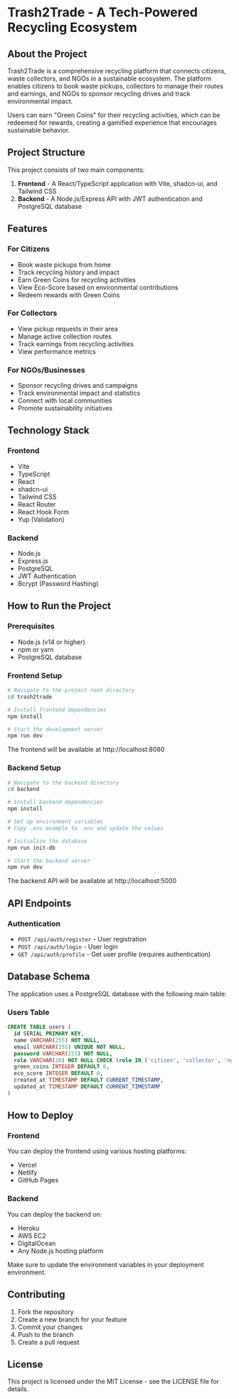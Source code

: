 # Trash2Trade - A Tech-Powered Recycling Ecosystem

## About the Project

Trash2Trade is a comprehensive recycling platform that connects citizens, waste collectors, and NGOs in a sustainable ecosystem. The platform enables citizens to book waste pickups, collectors to manage their routes and earnings, and NGOs to sponsor recycling drives and track environmental impact.

Users can earn "Green Coins" for their recycling activities, which can be redeemed for rewards, creating a gamified experience that encourages sustainable behavior.

## Project Structure

This project consists of two main components:

1. **Frontend** - A React/TypeScript application with Vite, shadcn-ui, and Tailwind CSS
2. **Backend** - A Node.js/Express API with JWT authentication and PostgreSQL database

## Features

### For Citizens
- Book waste pickups from home
- Track recycling history and impact
- Earn Green Coins for recycling activities
- View Eco-Score based on environmental contributions
- Redeem rewards with Green Coins

### For Collectors
- View pickup requests in their area
- Manage active collection routes
- Track earnings from recycling activities
- View performance metrics

### For NGOs/Businesses
- Sponsor recycling drives and campaigns
- Track environmental impact and statistics
- Connect with local communities
- Promote sustainability initiatives

## Technology Stack

### Frontend
- Vite
- TypeScript
- React
- shadcn-ui
- Tailwind CSS
- React Router
- React Hook Form
- Yup (Validation)

### Backend
- Node.js
- Express.js
- PostgreSQL
- JWT Authentication
- Bcrypt (Password Hashing)

## How to Run the Project

### Prerequisites
- Node.js (v14 or higher)
- npm or yarn
- PostgreSQL database

### Frontend Setup

```sh
# Navigate to the project root directory
cd trash2trade

# Install frontend dependencies
npm install

# Start the development server
npm run dev
```

The frontend will be available at http://localhost:8080

### Backend Setup

```sh
# Navigate to the backend directory
cd backend

# Install backend dependencies
npm install

# Set up environment variables
# Copy .env.example to .env and update the values

# Initialize the database
npm run init-db

# Start the backend server
npm run dev
```

The backend API will be available at http://localhost:5000

## API Endpoints

### Authentication
- `POST /api/auth/register` - User registration
- `POST /api/auth/login` - User login
- `GET /api/auth/profile` - Get user profile (requires authentication)

## Database Schema

The application uses a PostgreSQL database with the following main table:

### Users Table
```sql
CREATE TABLE users (
  id SERIAL PRIMARY KEY,
  name VARCHAR(255) NOT NULL,
  email VARCHAR(255) UNIQUE NOT NULL,
  password VARCHAR(255) NOT NULL,
  role VARCHAR(20) NOT NULL CHECK (role IN ('citizen', 'collector', 'ngo')),
  green_coins INTEGER DEFAULT 0,
  eco_score INTEGER DEFAULT 0,
  created_at TIMESTAMP DEFAULT CURRENT_TIMESTAMP,
  updated_at TIMESTAMP DEFAULT CURRENT_TIMESTAMP
)
```

## How to Deploy

### Frontend
You can deploy the frontend using various hosting platforms:
- Vercel
- Netlify
- GitHub Pages

### Backend
You can deploy the backend on:
- Heroku
- AWS EC2
- DigitalOcean
- Any Node.js hosting platform

Make sure to update the environment variables in your deployment environment.

## Contributing

1. Fork the repository
2. Create a new branch for your feature
3. Commit your changes
4. Push to the branch
5. Create a pull request

## License

This project is licensed under the MIT License - see the LICENSE file for details.